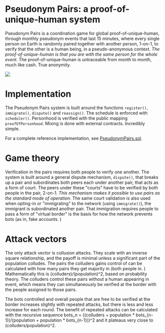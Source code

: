 # Pseudonym Pairs: a proof-of-unique-human system

Pseudonym Pairs is a coordination game for global proof-of-unique-human, through monthly pseudonym events that last 15 minutes, where every single person on Earth is randomly paired together with another person, 1-on-1, to verify that the other is a human being, in a pseudo-anonymous context. _The proof-of-unique-human is that you are with the same person for the whole event._ The proof-of-unique-human is untraceable from month to month, much like cash. True anonymity.

![](https://camo.githubusercontent.com/a9872931c4331a31da92e4e1db3c82eec6af7543/68747470733a2f2f692e696d6775722e636f6d2f687266796f6b322e706e67)

# Implementation

The Pseudonym Pairs system is built around the functions `register()`, `immigrate()`, `dispute()` and `reassign()`. The schedule is enforced with `scheduler()`. Personhood is verified with the public mapping `proofOfPersonhood`. Mixing is done with external contracts. Incredibly simple.

For a complete reference implementation, see [PseudonymPairs.sol](https://gist.github.com/0xAnonymous/8d93d20ac056b45e2ba2d5455cc2024b).

# Game theory
Verification in the pairs requires both people to verify one another. The system is built around a general dispute mechanism, `dispute()`, that breaks up a pair and subordinates both peers each under another pair, that acts as a form of court. The peers under these "courts" have to be verified by both people in the pair, 2-on-1. _This mechanism makes it possible to use pairs as the standard mode of operation._ The same court validation is also used when opting-in or "immigrating" to the network (using `immigrate()`), the immigrant is subordinated another pair. That immigration requires people to pass a form of "virtual border" is the basis for how the network prevents bots (as in, fake accounts. )

# Attack vectors

The only attack vector is collusion attacks. They scale with an inverse square relationship, and the payoff is minimal unless a significant part of the population colludes. The pairs the colluders gains control of can be calculated with how many pairs they get majority in (both people in. ) Mathematically this is (colluders)/(population)^2, based on probability theory. The colluders control these pairs without a human appearing in event, which means they can simultaneously be verified at the border with the people assigned to those pairs.

The bots controlled and overall people that are free to be verified at the border increases slightly with repeated attacks, but there is less and less increase for each round. The benefit of repeated attacks can be calculated with the recursive sequence bots_n = ((colluders + population * bots_{n-1})/(population + population * bots_{n-1}))^2 and it plateaus very close to (colluders/population)^2.
